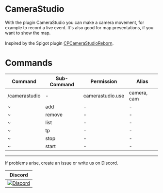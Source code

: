 # CameraStudio

With the plugin CameraStudio you can make a camera movement, for example to record a live event.  It's also good for map presentations, if you want to show the map. 
<br><br>
Inspired by the Spigot plugin [CPCameraStudioReborn](https://github.com/chrismin13/CPCameraStudioReborn).

# Commands
Command | Sub-Command | Permission | Alias
------- | ----------- | ---------- | ------
/camerastudio | - | camerastudio.use | camera, cam
~ | add | - | -
~ | remove | - | -
~ | list | - | -
~ | tp | - | -
~ | stop | - | -
~ | start | - | -

----------------

If problems arise, create an issue or write us on Discord.

| Discord |
| :---: |
[![Discord](https://img.shields.io/discord/639130989708181535.svg?style=flat-square&label=discord&colorB=7289da)](https://discord.gg/5tYC5dJ) |

